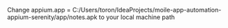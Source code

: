Change appium.app =  C:/Users/toron/IdeaProjects/moile-app-automation-appium-serenity/app/notes.apk to your local machine path